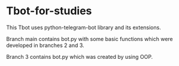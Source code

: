 # Tbot-for-studies

This Tbot uses python-telegram-bot library and its extensions.

Branch main contains bot.py with some basic functions which were developed in branches 2 and 3.<br>

Branch 3 contains bot.py which was created by using OOP.
